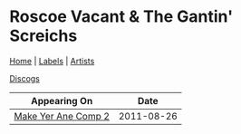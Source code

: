 # Roscoe Vacant & The Gantin' Screichs

[Home](../index.md) | [Labels](../labels.md) | [Artists](../artists.md)

[Discogs](https://www.discogs.com/artist/5941484-Roscoe-Vacant-The-Gantin-Screichs)

| Appearing On | Date |
|---|---|
[Make Yer Ane Comp 2](../releases/various-make-yer-ane-comp-2.md)  | 2011-08-26 |
